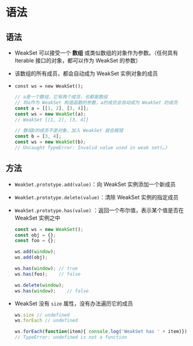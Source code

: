 # 语法

## 语法

  - WeakSet 可以接受一个 **数组** 或类似数组的对象作为参数。（任何具有 Iterable 接口的对象，都可以作为 WeakSet 的参数）

  - 该数组的所有成员，都会自动成为 WeakSet 实例对象的成员

  - `const ws = new WeakSet();`

    ```js
    // a是一个数组，它有两个成员，也都是数组
    // 将a作为 WeakSet 构造函数的参数，a的成员会自动成为 WeakSet 的成员
    const a = [[1, 2], [3, 4]];
    const ws = new WeakSet(a);
    // WeakSet {[1, 2], [3, 4]}
    ```

    ```js
    // 数组b的成员不是对象，加入 WeakSet 就会报错
    const b = [3, 4];
    const ws = new WeakSet(b);
    // Uncaught TypeError: Invalid value used in weak set(…)
    ```

## 方法

  - `WeakSet.prototype.add(value)`：向 WeakSet 实例添加一个新成员

  - `WeakSet.prototype.delete(value)`：清除 WeakSet 实例的指定成员

  - `WeakSet.prototype.has(value)` ：返回一个布尔值，表示某个值是否在 WeakSet 实例之中

    ```js
    const ws = new WeakSet();
    const obj = {};
    const foo = {};

    ws.add(window);
    ws.add(obj);

    ws.has(window); // true
    ws.has(foo);    // false

    ws.delete(window);
    ws.has(window);    // false
    ```

  - WeakSet 没有 `size` 属性，没有办法遍历它的成员

    ```js
    ws.size // undefined
    ws.forEach // undefined

    ws.forEach(function(item){ console.log('WeakSet has ' + item)})
    // TypeError: undefined is not a function
    ```
